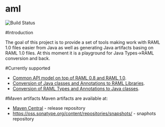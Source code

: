 # aml

![Build Status](https://api.travis-ci.org/OnPositive/aml.svg)

#Introduction

The goal of this project is to provide a set of tools making work with RAML 1.0 files easier from Java as well as generating Java artifacts basing on RAML 1.0 files. At this moment it is a playground for Java Types->RAML conversion and back.

#Currently supported
* [Common API model on top of RAML 0.8 and RAML 1.0](https://github.com/OnPositive/aml/blob/master/commonModel.md).
* [Conversion of Java classes and Annotations to RAML Libraries](https://github.com/OnPositive/aml/blob/master/java2raml.md).
* [Conversion of RAML Types and Annotations to Java classes](https://github.com/OnPositive/aml/blob/master/raml2java.md).


#Maven artifacts
Maven artifacts are available at:
 - [Maven Central](http://search.maven.org/#search|ga|1|com.onpositive.aml) - release repository
 - https://oss.sonatype.org/content/repositories/snapshots/ - snaphots repository


 

